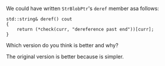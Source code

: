 We could have written ```StrBlobPtr```'s ```deref``` member asa follows:
```
std::string& deref() cout
{
	return (*check(curr, "dereference past end"))[curr];
}
```
Which version do you think is better and why?

The original version is better because is simpler.